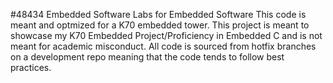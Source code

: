 #48434 Embedded Software
Labs for Embedded Software
This code is meant and optmized for a K70 embedded tower. This project is meant to showcase my K70 Embedded Project/Proficiency in Embedded C and is not meant for academic misconduct.
All code is sourced from hotfix branches on a development repo meaning that the code tends to follow best practices.
